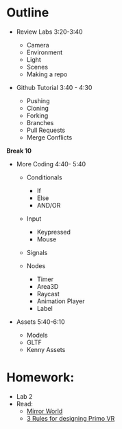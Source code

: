 # Outline
- Review Labs 3:20-3:40
  - Camera
  - Environment
  - Light
  - Scenes
  - Making a repo

- Github Tutorial 3:40 - 4:30
  - Pushing
  - Cloning
  - Forking
  - Branches
  - Pull Requests
  - Merge Conflicts

 **Break 10**

- More Coding 4:40- 5:40
  - Conditionals
	- If
	- Else
	- AND/OR

  - Input
	- Keypressed
	- Mouse

  - Signals

  - Nodes
	- Timer
	- Area3D
	- Raycast
	- Animation Player
	- Label

- Assets 5:40-6:10
  - Models
  - GLTF
  - Kenny Assets

# Homework:
- Lab 2
- Read:
  - [Mirror World](https://www.wired.com/story/mirrorworld-ar-next-big-tech-platform/)
  - [3 Rules for designing Primo VR](https://www.wired.com/story/3-secrets-to-designing-primo-virtual-reality/)
